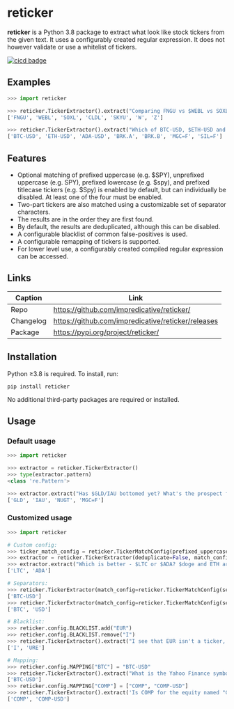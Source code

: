 # reticker
**reticker** is a Python 3.8 package to extract what look like stock tickers from the given text.
It uses a configurably created regular expression. It does not however validate or use a whitelist of tickers.

[![cicd badge](https://github.com/impredicative/reticker/workflows/cicd/badge.svg?branch=master)](https://github.com/impredicative/reticker/actions?query=workflow%3Acicd+branch%3Amaster)

## Examples
```python
>>> import reticker

>>> reticker.TickerExtractor().extract("Comparing FNGU vs $WEBL vs SOXL- who wins? And what about $cldl vs $Skyu? IMHO, SOXL is king!\nBTW, will the $w+$Z pair still grow?")
['FNGU', 'WEBL', 'SOXL', 'CLDL', 'SKYU', 'W', 'Z']

>>> reticker.TickerExtractor().extract("Which of BTC-USD, $ETH-USD and $ada-usd is best?\nWhat about $Brk.a and $Brk.B? Compare futures MGC=F and SIL=F.")
['BTC-USD', 'ETH-USD', 'ADA-USD', 'BRK.A', 'BRK.B', 'MGC=F', 'SIL=F']
```

## Features
* Optional matching of prefixed uppercase (e.g. $SPY), unprefixed uppercase (e.g. SPY), prefixed lowercase (e.g. $spy), and prefixed titlecase tickers (e.g. $Spy) is enabled by default, but can individually be disabled.
  At least one of the four must be enabled.
* Two-part tickers are also matched using a customizable set of separator characters.  
* The results are in the order they are first found.
* By default, the results are deduplicated, although this can be disabled.
* A configurable blacklist of common false-positives is used.
* A configurable remapping of tickers is supported.
* For lower level use, a configurably created compiled regular expression can be accessed.

## Links
| Caption   | Link                                               |
|-----------|----------------------------------------------------|
| Repo      | https://github.com/impredicative/reticker/         |
| Changelog | https://github.com/impredicative/reticker/releases |
| Package   | https://pypi.org/project/reticker/                 |

## Installation
Python ≥3.8 is required. To install, run:

    pip install reticker

No additional third-party packages are required or installed.

## Usage

### Default usage
```python
>>> import reticker

>>> extractor = reticker.TickerExtractor()
>>> type(extractor.pattern)
<class 're.Pattern'>

>>> extractor.extract("Has $GLD/IAU bottomed yet? What's the prospect for gold miners like $nugt? Maybe check gold futures MGC=F!")
['GLD', 'IAU', 'NUGT', 'MGC=F']
```

### Customized usage
```python
>>> import reticker

# Custom config:
>>> ticker_match_config = reticker.TickerMatchConfig(prefixed_uppercase=True, unprefixed_uppercase=False, prefixed_lowercase=False, prefixed_titlecase=False)
>>> extractor = reticker.TickerExtractor(deduplicate=False, match_config=ticker_match_config)
>>> extractor.extract("Which is better - $LTC or $ADA? $doge and ETH are already so high.")
['LTC', 'ADA']

# Separators:
>>> reticker.TickerExtractor(match_config=reticker.TickerMatchConfig(separators="-=")).extract("BTC-USD")
['BTC-USD']
>>> reticker.TickerExtractor(match_config=reticker.TickerMatchConfig(separators="")).extract("BTC-USD")
['BTC', 'USD']

# Blacklist:
>>> reticker.config.BLACKLIST.add("EUR")
>>> reticker.config.BLACKLIST.remove("I")
>>> reticker.TickerExtractor().extract("I see that EUR isn't a ticker, but URE is one.")
['I', 'URE']

# Mapping:
>>> reticker.config.MAPPING["BTC"] = "BTC-USD"
>>> reticker.TickerExtractor().extract("What is the Yahoo Finance symbol for BTC?")
['BTC-USD']
>>> reticker.config.MAPPING["COMP"] = ["COMP", "COMP-USD"]
>>> reticker.TickerExtractor().extract('Is COMP for the equity named "Compass" or for the crypto named "Compound"? I want both!')
['COMP', 'COMP-USD']
```
